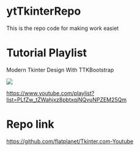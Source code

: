 # ytTkinterRepo

This is the repo code for making work easiet 

# Tutorial Playlist 

Modern Tkinter Design With TTKBootstrap

[![](https://i.ytimg.com/vi/WpKmbawwNfA/hqdefault.jpg?sqp=-oaymwEXCNACELwBSFryq4qpAwkIARUAAIhCGAE=&rs=AOn4CLD3U-0-tWRkRf_T1Eu91aPuSevicw)](https://www.youtube.com/playlist?list=PLfZw_tZWahjxz8pbtxqjNQvuNPZEM25Qm)

https://www.youtube.com/playlist?list=PLfZw_tZWahjxz8pbtxqjNQvuNPZEM25Qm


# Repo link 

https://github.com/flatplanet/Tkinter.com-Youtube 

